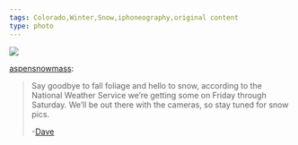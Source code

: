```yaml
---
tags: Colorado,Winter,Snow,iphoneography,original content
type: photo
---
```

<img src="http://31.media.tumblr.com/tumblr_mbqmjkMKTy1qef7v1o1_1280.jpg" />

<p><a class="tumblr_blog" href="http://aspensnowmass.tumblr.com/post/33369845220/say-goodbye-to-fall-foliage-and-hello-to-snow">aspensnowmass</a>:</p>&#13;
<blockquote>&#13;
<p>Say goodbye to fall foliage and hello to snow, according to the National Weather Service we’re getting some on Friday through Saturday. We’ll be out there with the cameras, so stay tuned for snow pics.</p>&#13;
<p>-<a href="http://twitter.com/ozskier">Dave</a></p>&#13;
</blockquote>&#13;
 
